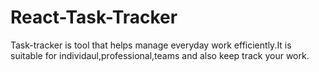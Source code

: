 # React-Task-Tracker
Task-tracker is tool that helps manage everyday work efficiently.It is suitable for individaul,professional,teams and also keep track your work.
